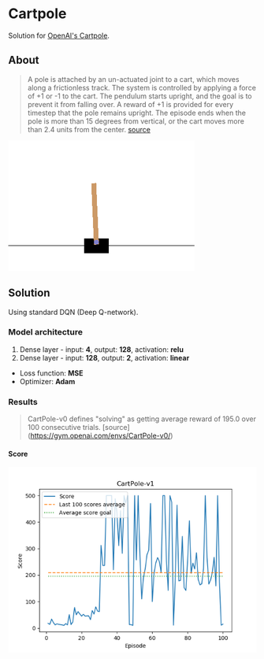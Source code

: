 # Cartpole

Solution for [OpenAI's Cartpole](https://gym.openai.com/envs/CartPole-v0/).

## About

> A pole is attached by an un-actuated joint to a cart, which moves along a frictionless track. The system is controlled 
by applying a force of +1 or -1 to the cart. The pendulum starts upright, and the goal is to prevent it from falling over. 
A reward of +1 is provided for every timestep that the pole remains upright. The episode ends when the pole is 
more than 15 degrees from vertical, or the cart moves more than 2.4 units from the center. [source](https://gym.openai.com/envs/CartPole-v0/)

<img src="images/cartpole.PNG">

## Solution
Using standard DQN (Deep Q-network).

### Model architecture

1. Dense layer - input: **4**, output: **128**, activation: **relu**
2. Dense layer - input: **128**, output: **2**, activation: **linear**

* Loss function: **MSE**
* Optimizer: **Adam**

### Results

> CartPole-v0 defines "solving" as getting average reward of 195.0 over 100 consecutive trials. [source] (https://gym.openai.com/envs/CartPole-v0/)

#### Score

<img src="images/score.png">
